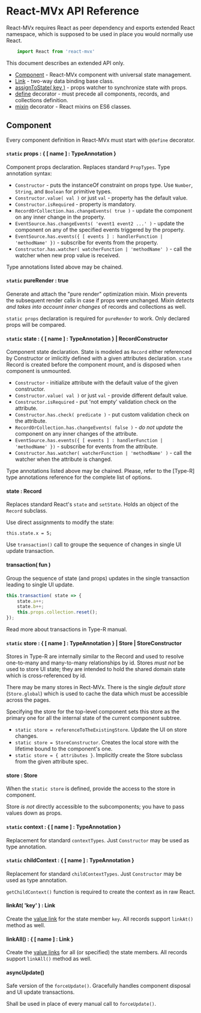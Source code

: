 # React-MVx API Reference

React-MVx requires React as peer dependency and exports extended React namespace, which is supposed
to be used in place you would normally use React.

```javascript
    import React from 'react-mvx'
```

This document describes an extended API only.

- [Component]() - React-MVx component with universal state management.
- [Link]() - two-way data binding base class.
- [assignToState( key )]() - props watcher to synchronize state with props.
- [define]() decorator - must precede all components, records, and collections definition.
- [mixin]() decorator - React mixins on ES6 classes.

## Component

Every component definition in React-MVx must start with `@define` decorator.

#### `static` props : { [ name ] : TypeAnnotation }

Component props declaration. Replaces standard `PropTypes`. Type annotation syntax:

- `Constructor` - puts the instanceOf constraint on props type. Use `Number`, `String`, and `Boolean` for primitive types.
- `Constructor.value( val )` or just `val` - property has the default value.
- `Constructor.isRequired` - property is mandatory.
- `RecordOrCollection.has.changeEvents( true )` - update the component on any inner change in the property.
- `EventSource.has.changeEvents( 'event1 event2 ...' )` - update the component on any of the specified events triggered by the property.
- `EventSource.has.events({ [ events ] : handlerFunction | 'methodName' })` - subscribe for events from the property.
- `Constructor.has.watcher( watcherFunction | 'methodName' )` - call the watcher when new prop value is received.

Type annotations listed above may be chained.

#### `static` pureRender : true

Generate and attach the "pure render" optimization mixin. Mixin prevents the subsequent render calls in case if props were unchanged.
Mixin *detects and takes into account inner changes* of records and collections as well.

`static props` declaration is required for `pureRender` to work. Only declared props will be compared.

#### `static` state : { [ name ] : TypeAnnotation } | RecordConstructor

Component state declaration. State is modeled as `Record` either referenced by Constructor or imlicitly defined with a given attributes declaration.
`state` Record is created before the component mount, and is disposed when component is unmounted.

- `Constructor` - initialize attribute with the default value of the given constructor.
- `Constructor.value( val )` or just `val` - provide different default value.
- `Constructor.isRequired` - put 'not empty' validation check on the attribute.
- `Constructor.has.check( predicate )` - put custom validation check on the attribute.
- `RecordOrCollection.has.changeEvents( false )` - *do not update* the component on any inner changes of the attribute.
- `EventSource.has.events({ [ events ] : handlerFunction | 'methodName' })` - subscribe for events from the attribute.
- `Constructor.has.watcher( watcherFunction | 'methodName' )` - call the watcher when the attribute is changed.

Type annotations listed above may be chained. Please, refer to the [Type-R] type annotations reference for the complete list of options.

#### state : Record

Replaces standard React's `state` and `setState`. Holds an object of the `Record` subclass.

Use direct assignments to modify the state:

    this.state.x = 5;

Use `transaction()` call to groupe the sequence of changes in single UI update transaction.

#### transaction( fun )

Group the sequence of state (and props) updates in the single transaction leading to single UI update.

```javascript
this.transaction( state => {
    state.a++;
    state.b++;
    this.props.collection.reset();
});
```

Read more about transactions in Type-R manual.

#### `static` store : { [ name ] : TypeAnnotation } | Store | StoreConstructor

Stores in Type-R are internally similar to the Record and used to resolve one-to-many and many-to-many relationships by id.
Stores *must not* be used to store UI state; they are intended to hold the shared domain state which is cross-referenced by id.

There may be many stores in Rect-MVx. There is the single _default store_ (`Store.global`) which is used to cache the data which must be accessible across the pages.

Specifying the store for the top-level component sets this store as the primary one for all the internal state of the current component subtree.

- `static store = referenceToTheExistingStore`. Update the UI on store changes.
- `static store = StoreConstructor`. Creates the local store with the lifetime bound to the component's one.
- `static store = { attributes }`. Implicitly create the Store subclass from the given attribute spec.

#### store : Store

When the `static store` is defined, provide the access to the store in component.

Store *is not* directly accessible to the subcomponents; you have to pass values down as props.

#### `static` context : { [ name ] : TypeAnnotation }

Replacement for standard `contextTypes`. Just `Constructor` may be used as type annotation.

#### `static` childContext : { [ name ] : TypeAnnotation }

Replacement for standard `childContextTypes`. Just `Constructor` may be used as type annotation.

`getChildContext()` function is required to create the context as in raw React.

#### linkAt( 'key' ) : Link

Create the [value link]() for the state member `key`. All records support `linkAt()` method as well.

#### linkAll() : { [ name ] : Link }

Create the [value links]() for all (or specified) the state members. All records support `linkAll()` method as well.

#### asyncUpdate()

Safe version of the `forceUpdate()`. Gracefully handles component disposal and UI update transactions.

Shall be used in place of every manual call to `forceUpdate()`.